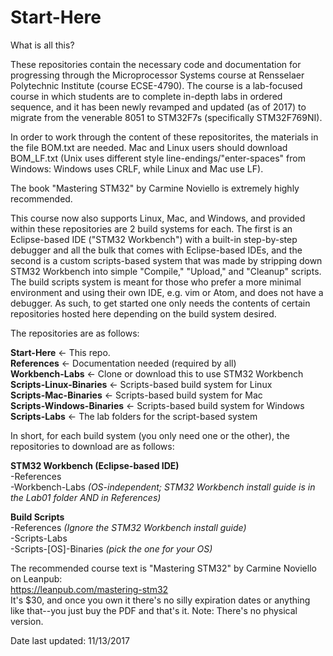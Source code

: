 # Start-Here

What is all this?  

These repositories contain the necessary code and documentation for progressing through the Microprocessor Systems course at Rensselaer Polytechnic Institute (course ECSE-4790). The course is a lab-focused course in which students are to complete in-depth labs in ordered sequence, and it has been newly revamped and updated (as of 2017) to migrate from the venerable 8051 to STM32F7s (specifically STM32F769NI).

In order to work through the content of these repositorites, the materials in the file BOM.txt are needed. Mac and Linux users should download BOM_LF.txt (Unix uses different style line-endings/"enter-spaces" from Windows: Windows uses CRLF, while Linux and Mac use LF). 

The book "Mastering STM32" by Carmine Noviello is extremely highly recommended.

This course now also supports Linux, Mac, and Windows, and provided within these repositories are 2 build systems for each. The first is an Eclipse-based IDE ("STM32 Workbench") with a built-in step-by-step debugger and all the bulk that comes with Eclipse-based IDEs, and the second is a custom scripts-based system that was made by stripping down STM32 Workbench into simple "Compile," "Upload," and "Cleanup" scripts. The build scripts system is meant for those who prefer a more minimal environment and using their own IDE, e.g. vim or Atom, and does not have a debugger. As such, to get started one only needs the contents of certain repositories hosted here depending on the build system desired.

The repositories are as follows:

**Start-Here** <- This repo.  
**References** <- Documentation needed (required by all)  
**Workbench-Labs** <- Clone or download this to use STM32 Workbench  
**Scripts-Linux-Binaries** <- Scripts-based build system for Linux  
**Scripts-Mac-Binaries** <- Scripts-based build system for Mac  
**Scripts-Windows-Binaries** <- Scripts-based build system for Windows  
**Scripts-Labs** <- The lab folders for the script-based system  

In short, for each build system (you only need one or the other), the repositories to download are as follows:

**STM32 Workbench (Eclipse-based  IDE)**  
-References  
-Workbench-Labs *(OS-independent; STM32 Workbench install guide is in the Lab01 folder AND in References)*  

**Build Scripts**  
-References *(Ignore the STM32 Workbench install guide)*  
-Scripts-Labs  
-Scripts-[OS]-Binaries *(pick the one for your OS)*  

The recommended course text is "Mastering STM32" by Carmine Noviello on Leanpub:  
https://leanpub.com/mastering-stm32  
It's $30, and once you own it there's no silly expiration dates or anything like that--you just buy the PDF and that's it. Note: There's no physical version.

Date last updated: 11/13/2017
